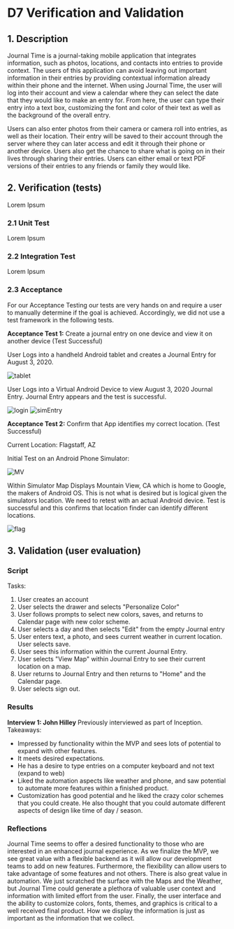 # D7 Verification and Validation

## 1. Description

Journal Time is a journal-taking mobile application that integrates information, such as photos, locations, and contacts into entries to provide context. The users of this application can avoid leaving out important information in their entries by providing contextual information already within their phone and the internet. When using Journal Time, the user will log into their account and view a calendar where they can select the date that they would like to make an entry for. From here, the user can type their entry into a text box, customizing the font and color of their text as well as the background of the overall entry.

Users can also enter photos from their camera or camera roll into entries, as well as their location. Their entry will be saved to their account through the server where they can later access and edit it through their phone or another device. Users also get the chance to share what is going on in their lives through sharing their entries. Users can either email or text PDF versions of their entries to any friends or family they would like.

## 2. Verification (tests)

Lorem Ipsum

### 2.1 Unit Test

Lorem Ipsum

### 2.2 Integration Test

Lorem Ipsum

### 2.3 Acceptance

For our Acceptance Testing our tests are very hands on and require a user to manually determine if the goal is achieved.  Accordingly, we did not use a test framework in the following tests.

**Acceptance Test 1:** Create a journal entry on one device and view it on another device (Test Successful)

User Logs into a handheld Android tablet and creates a Journal Entry for August 3, 2020.

![tablet](./img/tabletEntry.jpg)

User Logs into a Virtual Android Device to view August 3, 2020 Journal Entry.  Journal Entry appears and the test is successful.  

![login](./img/simLogin.png)
![simEntry](./img/simEntry.png)


**Acceptance Test 2:** Confirm that App identifies my correct location. (Test Successful)

Current Location: Flagstaff, AZ

Initial Test on an Android Phone Simulator:

![MV](./img/simMV.png)

Within Simulator Map Displays Mountain View, CA which is home to Google, the makers of Android OS.  This is not what is desired but is logical given the simulators location.  We need to retest with an actual Android device.  Test is successful and this confirms that location finder can identify different locations.

![flag](./img/tabletFlag.jpg)


## 3. Validation (user evaluation)

### Script

Tasks:
1. User creates an account
2. User selects the drawer and selects "Personalize Color"
3. User follows prompts to select new colors, saves, and returns to Calendar page with new color scheme.
4. User selects a day and then selects "Edit" from the empty Journal entry
5. User enters text, a photo, and sees current weather in current location.  User selects save.
6. User sees this information within the current Journal Entry.
7. User selects "View Map" within Journal Entry to see their current location on a map.  
8. User returns to Journal Entry and then returns to "Home" and the Calendar page.
9. User selects sign out.  


### Results

**Interview 1: John Hilley** Previously interviewed as part of Inception.
Takeaways:
- Impressed by functionality within the MVP and sees lots of potential to expand with other features.
- It meets desired expectations.  
- He has a desire to type entries on a computer keyboard and not text (expand to web)
- Liked the automation aspects like weather and phone, and saw potential to automate more features within a finished product.
- Customization has good potential and he liked the crazy color schemes that you could create.  He also thought that you could automate different aspects of design like time of day / season.  

### Reflections

Journal Time seems to offer a desired functionality to those who are interested in an enhanced journal experience.  As we finalize the MVP, we see great value with a flexible backend as it will allow our development teams to add on new features.  Furthermore, the flexibility can allow users to take advantage of some features and not others.  There is also great value in automation.  We just scratched the surface with the Maps and the Weather, but Journal Time could generate a plethora of valuable user context and information with limited effort from the user.  Finally, the user interface and the ability to customize colors, fonts, themes, and graphics is critical to a well received final product.  How we display the information is just as important as the information that we collect.  
